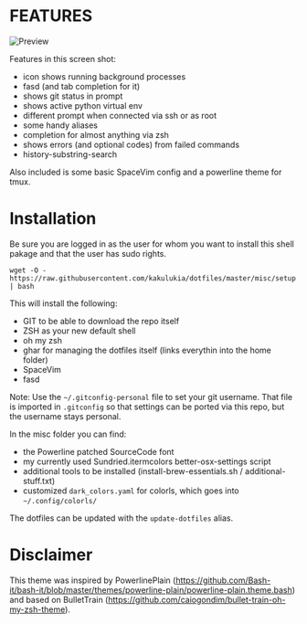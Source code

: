 FEATURES
========

![Preview](http://raw.github.com/kakulukia/dotfiles/master/misc/img/preview.png)

Features in this screen shot:

* icon shows running background processes
* fasd (and tab completion for it)
* shows git status in prompt
* shows active python virtual env
* different prompt when connected via ssh or as root
* some handy aliases
* completion for almost anything via zsh
* shows errors (and optional codes) from failed commands
* history-substring-search
  
Also included is some basic SpaceVim config and a powerline theme for tmux.

Installation
==============

Be sure you are logged in as the user for whom you want to install this shell pakage and that the user has sudo rights.

    wget -O - https://raw.githubusercontent.com/kakulukia/dotfiles/master/misc/setup.sh | bash

This will install the following:

* GIT to be able to download the repo itself
* ZSH as your new default shell
* oh my zsh
* ghar for managing the dotfiles itself (links everythin into the home folder)
* SpaceVim
* fasd
  
Note: Use the `~/.gitconfig-personal` file to set your git username. That file is imported in `.gitconfig` so that settings can be ported via this repo, but the username stays personal.

In the misc folder you can find:

* the Powerline patched SourceCode font
* my currently used Sundried.itermcolors
 better-osx-settings script
* additional tools to be installed (install-brew-essentials.sh / additional-stuff.txt)
* customized `dark_colors.yaml` for colorls, which goes into `~/.config/colorls/`

The dotfiles can be updated with the `update-dotfiles` alias.

Disclaimer
===========

This theme was inspired by PowerlinePlain (https://github.com/Bash-it/bash-it/blob/master/themes/powerline-plain/powerline-plain.theme.bash) and based on BulletTrain (https://github.com/caiogondim/bullet-train-oh-my-zsh-theme).

